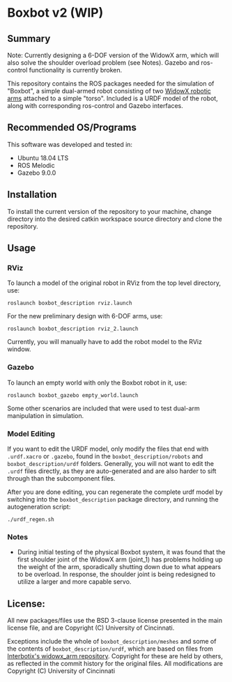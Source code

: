 # Boxbot v2 (WIP)

## Summary

Note: Currently designing a 6-DOF version of the WidowX arm, which will also solve the shoulder overload problem (see Notes). Gazebo and ros-control functionality is currently broken.

This repository contains the ROS packages needed for the simulation of "Boxbot", a simple dual-armed robot consisting of two [WidowX robotic arms](http://www.trossenrobotics.com/widowxrobotarm) attached to a simple "torso". Included is a URDF model of the robot, along with corresponding ros-control and Gazebo interfaces.

## Recommended OS/Programs

This software was developed and tested in:
- Ubuntu 18.04 LTS
- ROS Melodic
- Gazebo 9.0.0

## Installation 

To install the current version of the repository to your machine, change directory into the desired catkin workspace source directory and clone the repository.

## Usage

### RViz

To launch a model of the original robot in RViz from the top level directory, use:

```
roslaunch boxbot_description rviz.launch
```

For the new preliminary design with 6-DOF arms, use:

```
roslaunch boxbot_description rviz_2.launch
```

Currently, you will manually have to add the robot model to the RViz window.

### Gazebo

To launch an empty world with only the Boxbot robot in it, use:

```
roslaunch boxbot_gazebo empty_world.launch
```

Some other scenarios are included that were used to test dual-arm manipulation in simulation.

### Model Editing

If you want to edit the URDF model, only modify the files that end with ```.urdf.xacro``` or ```.gazebo```, found in the ```boxbot_description/robots``` and ```boxbot_description/urdf``` folders. Generally, you will not want to edit the ```.urdf``` files directly, as they are auto-generated and are also harder to sift through than the subcomponent files.

After you are done editing, you can regenerate the complete urdf model by switching into the ```boxbot_description``` package directory, and running the autogeneration script:

```
./urdf_regen.sh
```

### Notes

- During initial testing of the physical Boxbot system, it was found that the first shoulder joint of the WidowX arm (joint_1) has problems holding up the weight of the arm, sporadically shutting down due to what appears to be overload. In response, the shoulder joint is being redesigned to utilize a larger and more capable servo.

## License:

All new packages/files use the BSD 3-clause license presented in the main license file, and are Copyright (C) University of Cincinnati.

Exceptions include the whole of `boxbot_description/meshes` and some of the contents of `boxbot_description/urdf`, which are based on files from [Interbotix's widowx_arm repository](https://github.com/Interbotix/widowx_arm). Copyright for these are held by others, as reflected in the commit history for the original files.  All modifications are Copyright (C) University of Cincinnati
